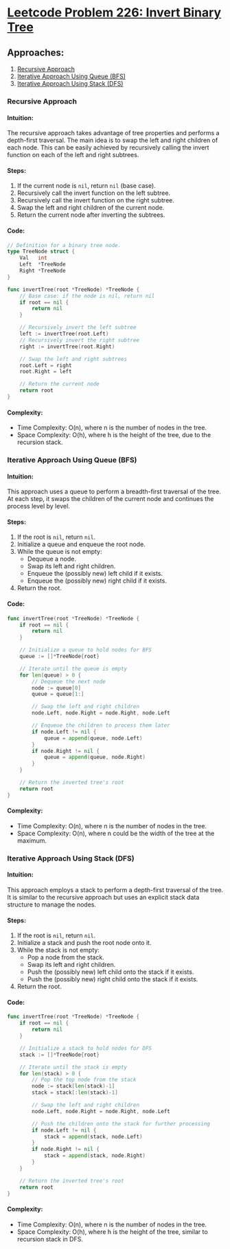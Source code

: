 # [Leetcode Problem 226: Invert Binary Tree](https://leetcode.com/problems/invert-binary-tree/)

## Approaches:
1. [Recursive Approach](#recursive-approach)
2. [Iterative Approach Using Queue (BFS)](#iterative-approach-using-queue-bfs)
3. [Iterative Approach Using Stack (DFS)](#iterative-approach-using-stack-dfs)

### Recursive Approach

#### Intuition:
The recursive approach takes advantage of tree properties and performs a depth-first traversal. The main idea is to swap the left and right children of each node. This can be easily achieved by recursively calling the invert function on each of the left and right subtrees.

#### Steps:
1. If the current node is `nil`, return `nil` (base case).
2. Recursively call the invert function on the left subtree.
3. Recursively call the invert function on the right subtree.
4. Swap the left and right children of the current node.
5. Return the current node after inverting the subtrees.

#### Code:
```go
// Definition for a binary tree node.
type TreeNode struct {
    Val   int
    Left  *TreeNode
    Right *TreeNode
}

func invertTree(root *TreeNode) *TreeNode {
    // Base case: if the node is nil, return nil
    if root == nil {
        return nil
    }

    // Recursively invert the left subtree
    left := invertTree(root.Left)
    // Recursively invert the right subtree
    right := invertTree(root.Right)

    // Swap the left and right subtrees
    root.Left = right
    root.Right = left

    // Return the current node
    return root
}
```

#### Complexity:
- Time Complexity: O(n), where n is the number of nodes in the tree.
- Space Complexity: O(h), where h is the height of the tree, due to the recursion stack.

### Iterative Approach Using Queue (BFS)

#### Intuition:
This approach uses a queue to perform a breadth-first traversal of the tree. At each step, it swaps the children of the current node and continues the process level by level.

#### Steps:
1. If the root is `nil`, return `nil`.
2. Initialize a queue and enqueue the root node.
3. While the queue is not empty:
   - Dequeue a node.
   - Swap its left and right children.
   - Enqueue the (possibly new) left child if it exists.
   - Enqueue the (possibly new) right child if it exists.
4. Return the root.

#### Code:
```go
func invertTree(root *TreeNode) *TreeNode {
    if root == nil {
        return nil
    }

    // Initialize a queue to hold nodes for BFS
    queue := []*TreeNode{root}

    // Iterate until the queue is empty
    for len(queue) > 0 {
        // Dequeue the next node
        node := queue[0]
        queue = queue[1:]

        // Swap the left and right children
        node.Left, node.Right = node.Right, node.Left

        // Enqueue the children to process them later
        if node.Left != nil {
            queue = append(queue, node.Left)
        }
        if node.Right != nil {
            queue = append(queue, node.Right)
        }
    }

    // Return the inverted tree's root
    return root
}
```

#### Complexity:
- Time Complexity: O(n), where n is the number of nodes in the tree.
- Space Complexity: O(n), where n could be the width of the tree at the maximum.

### Iterative Approach Using Stack (DFS)

#### Intuition:
This approach employs a stack to perform a depth-first traversal of the tree. It is similar to the recursive approach but uses an explicit stack data structure to manage the nodes.

#### Steps:
1. If the root is `nil`, return `nil`.
2. Initialize a stack and push the root node onto it.
3. While the stack is not empty:
   - Pop a node from the stack.
   - Swap its left and right children.
   - Push the (possibly new) left child onto the stack if it exists.
   - Push the (possibly new) right child onto the stack if it exists.
4. Return the root.

#### Code:
```go
func invertTree(root *TreeNode) *TreeNode {
    if root == nil {
        return nil
    }

    // Initialize a stack to hold nodes for DFS
    stack := []*TreeNode{root}

    // Iterate until the stack is empty
    for len(stack) > 0 {
        // Pop the top node from the stack
        node := stack[len(stack)-1]
        stack = stack[:len(stack)-1]

        // Swap the left and right children
        node.Left, node.Right = node.Right, node.Left

        // Push the children onto the stack for further processing
        if node.Left != nil {
            stack = append(stack, node.Left)
        }
        if node.Right != nil {
            stack = append(stack, node.Right)
        }
    }

    // Return the inverted tree's root
    return root
}
```

#### Complexity:
- Time Complexity: O(n), where n is the number of nodes in the tree.
- Space Complexity: O(h), where h is the height of the tree, similar to recursion stack in DFS.

